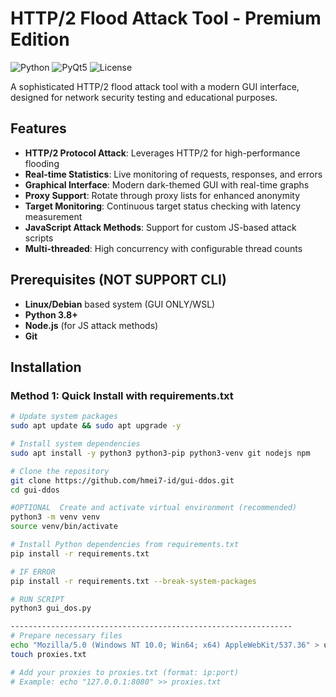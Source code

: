 # HTTP/2 Flood Attack Tool - Premium Edition

![Python](https://img.shields.io/badge/Python-3.8%2B-blue)
![PyQt5](https://img.shields.io/badge/PyQt5-5.15.9-green)
![License](https://img.shields.io/badge/License-MIT-orange)

A sophisticated HTTP/2 flood attack tool with a modern GUI interface, designed for network security testing and educational purposes.

## Features

- **HTTP/2 Protocol Attack**: Leverages HTTP/2 for high-performance flooding
- **Real-time Statistics**: Live monitoring of requests, responses, and errors
- **Graphical Interface**: Modern dark-themed GUI with real-time graphs
- **Proxy Support**: Rotate through proxy lists for enhanced anonymity
- **Target Monitoring**: Continuous target status checking with latency measurement
- **JavaScript Attack Methods**: Support for custom JS-based attack scripts
- **Multi-threaded**: High concurrency with configurable thread counts

## Prerequisites (NOT SUPPORT CLI) 

- **Linux/Debian** based system (GUI ONLY/WSL)
- **Python 3.8+**
- **Node.js** (for JS attack methods)
- **Git**

## Installation

### Method 1: Quick Install with requirements.txt

```bash
# Update system packages
sudo apt update && sudo apt upgrade -y

# Install system dependencies
sudo apt install -y python3 python3-pip python3-venv git nodejs npm

# Clone the repository
git clone https://github.com/hmei7-id/gui-ddos.git
cd gui-ddos

#OPTIONAL  Create and activate virtual environment (recommended)
python3 -m venv venv
source venv/bin/activate

# Install Python dependencies from requirements.txt
pip install -r requirements.txt

# IF ERROR
pip install -r requirements.txt --break-system-packages

# RUN SCRIPT
python3 gui_dos.py

---------------------------------------------------------------
# Prepare necessary files
echo "Mozilla/5.0 (Windows NT 10.0; Win64; x64) AppleWebKit/537.36" > ua.txt
touch proxies.txt

# Add your proxies to proxies.txt (format: ip:port)
# Example: echo "127.0.0.1:8080" >> proxies.txt
